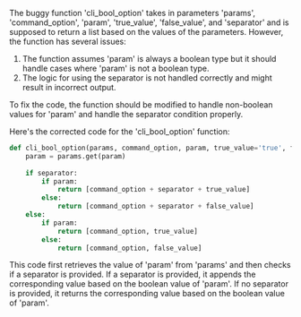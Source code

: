 The buggy function 'cli_bool_option' takes in parameters 'params', 'command_option', 'param', 'true_value', 'false_value', and 'separator' and is supposed to return a list based on the values of the parameters. However, the function has several issues:

1. The function assumes 'param' is always a boolean type but it should handle cases where 'param' is not a boolean type.
2. The logic for using the separator is not handled correctly and might result in incorrect output.

To fix the code, the function should be modified to handle non-boolean values for 'param' and handle the separator condition properly.

Here's the corrected code for the 'cli_bool_option' function:

```python
def cli_bool_option(params, command_option, param, true_value='true', false_value='false', separator=None):
    param = params.get(param)
    
    if separator:
        if param:
            return [command_option + separator + true_value]
        else:
            return [command_option + separator + false_value]
    else:
        if param:
            return [command_option, true_value]
        else:
            return [command_option, false_value]
```

This code first retrieves the value of 'param' from 'params' and then checks if a separator is provided. If a separator is provided, it appends the corresponding value based on the boolean value of 'param'. If no separator is provided, it returns the corresponding value based on the boolean value of 'param'.